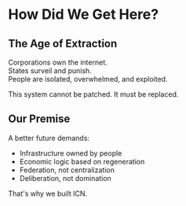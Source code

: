 # How Did We Get Here?

## The Age of Extraction

Corporations own the internet.  
States surveil and punish.  
People are isolated, overwhelmed, and exploited.

This system cannot be patched. It must be replaced.

## Our Premise

A better future demands:
- Infrastructure owned by people
- Economic logic based on regeneration
- Federation, not centralization
- Deliberation, not domination

That's why we built ICN. 